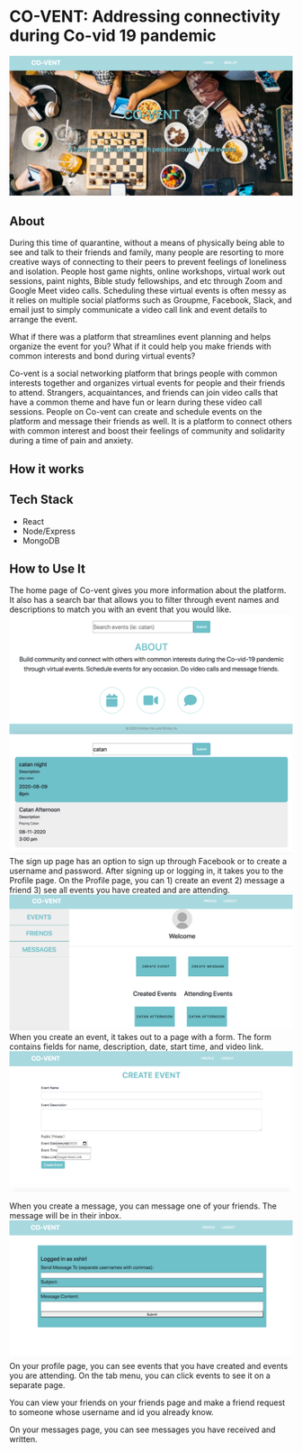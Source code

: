 # CO-VENT: Addressing connectivity during Co-vid 19 pandemic
![](images/homePage.png)
## About

During this time of quarantine, without a means of physically being able to see and talk to their friends and family, many people are resorting to more creative ways of connecting to their peers to prevent feelings of loneliness and isolation. People host game nights, online workshops, virtual work out sessions, paint nights, Bible study fellowships, and etc through Zoom and Google Meet video calls. Scheduling these virtual events is often messy as it relies on multiple social platforms such as Groupme, Facebook, Slack, and email just to simply communicate a video call link and event details to arrange the event.

What if there was a platform that streamlines event planning and helps organize the event for you? What if it could help you make friends with common interests and bond during virtual events?

Co-vent is a social networking platform that brings people with common interests together and organizes virtual events for people and their friends to attend. Strangers, acquaintances, and friends can join video calls that have a common theme and have fun or learn during these video call sessions. People on Co-vent can create and schedule events on the platform and message their friends as well. It is a platform to connect others with common interest and boost their feelings of community and solidarity during a time of pain and anxiety.

## How it works

## Tech Stack

- React
- Node/Express
- MongoDB

## How to Use It

The home page of Co-vent gives you more information about the platform. It also has a search bar that allows you to filter through event names and descriptions to match you with an event that you would like.
![](images/searchBar.png)
![](images/events.png)
The sign up page has an option to sign up through Facebook or to create a username and password. After signing up or logging in, it takes you to the Profile page. On the Profile page, you can 1) create an event 2) message a friend 3) see all events you have created and are attending.
![](images/profile.png)
When you create an event, it takes out to a page with a form. The form contains fields for name, description, date, start time, and video link.
![](images/eventForm.png)

When you create a message, you can message one of your friends. The message will be in their inbox.
![](images/message.png)
On your profile page, you can see events that you have created and events you are attending. On the tab menu, you can click events to see it on a separate page.

You can view your friends on your friends page and make a friend request to someone whose username and id you already know.

On your messages page, you can see messages you have received and written.
